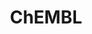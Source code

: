 ---
bigquery: https://console.cloud.google.com/bigquery?p=patents-public-data&d=ebi_chembl&page=dataset
citation: '"The ChEMBL database in 2017." Anna Gaulton, Anne Hersey, Michał Nowotka,
  A Patrícia Bento, Jon Chambers, David Mendez, Prudence Mutowo, Francis Atkinson,
  Louisa J Bellis, Elena Cibrián-Uhalte, Mark Davies, Nathan Dedman, Anneli Karlsson,
  María Paula Magariños, John P Overington, George Papadatos, Ines Smit, Andrew R
  Leach Nucleic acids Research (2017) 45 (Database Issue), D945-D954'
contributors: European Bioinformatics Institute
cost: None
description: ChEMBL Data is a manually curated database of small molecules used in
  drug discovery, including information about existing patented drugs.
documentation: 'schema: https://www.ebi.ac.uk/chembl/db_schema


  '
last_edit: 04/06/2022, 22:59:41
location: https://console.cloud.google.com/marketplace/product/google_patents_public_datasets/chembl
maintained_by: EMBL-EBI, an outstation of European Molecular Biology Laboratory
related_publications: '

  ChEMBL: towards direct deposition of bioassay data.


  Mendez D, Gaulton A, Bento AP, Chambers J, De Veij M, Félix E, Magariños MP, Mosquera
  JF, Mutowo P, Nowotka M, Gordillo-Marañón M, Hunter F, Junco L, Mugumbate G, Rodriguez-Lopez
  M, Atkinson F, Bosc N, Radoux CJ, Segura-Cabrera A, Hersey A, Leach AR.


  — Nucleic Acids Res. 2019; 47(D1):D930-D940. doi: 10.1093/nar/gky1075

  '
schema_fields:
- ddd_comment
- prodrug
- pathway_key
- smid
- clo_id
- uo_units
- mc_organism
- level5
- direct_interaction
- bto_id
- parenteral
- potential_duplicate
- first_in_class
- molecular_species
- res_stem_id
- mol_frac_id
- description
- rgid
- withdrawn_year
- title
- parent_go_id
- trade_name
- cx_logp
- first_approval
- warning_description
- src_description
- availability_type
- level3
- action_type
- label
- selectivity_comment
- syn_type
- irac_class_id
- abstract
- cpd_str_alert_id
- stem
- approval_date
- relationship_type
- drug_record_id
- oc_id
- relationship_desc
- record_id
- molsyn_id
- uberon_id
- atc_code
- start_position
- annotation
- tissue_id
- l1
- patent_no
- hba_lipinski
- acd_logd
- protclasssyn_id
- stem_class
- src_compound_id
- molfile
- assay_type
- component_synonym
- cx_most_apka
- protein_class_desc
- molecule_type
- standard_inchi_key
- psa
- l4
- alert_set_id
- usan_stem
- standard_upper_value
- dosage_form
- nda_type
- mutation
- acd_most_apka
- max_phase
- hba
- targcomp_id
- met_comment
- level2
- component_id
- binding_site_comment
- frac_class_id
- innovator_company
- level2_description
- stat
- cl_lincs_id
- drug_substance_flag
- normal_range_max
- isoform
- name
- source
- cidx
- chebi_par_id
- variant_id
- delist_flag
- status
- helm_notation
- assay_cell_type
- value
- company
- compsyn_id
- level1
- full_molformula
- aidx
- site_residues
- assay_id
- usan_stem_definition
- parent_id
- year
- src_id
- ddd_value
- chembl_id
- actsm_id
- alert_id
- standard_text_value
- withdrawn_flag
- strength
- protein_class_id
- activity_id
- target_mapping
- related_tid
- sequence_md5sum
- class_type
- met_id
- go_id
- doi
- aromatic_rings
- withdrawn_reason
- mechanism_comment
- applicant_full_name
- previous_company
- homologue
- confidence_score
- substrate_record_id
- num_alerts
- mol_irac_id
- full_mwt
- publication_number
- comp_class_id
- site_name
- major_class
- comments
- cell_source_organism
- std_act_id
- therapeutic_flag
- hrac_code
- src_assay_id
- le
- curated_by
- l3
- ridx
- pubmed_id
- compd_id
- class_level
- assay_param_id
- ap_id
- cell_source_tax_id
- tid_fixed
- aspect
- cellosaurus_id
- usan_substem
- as_id
- domain_id
- ro3_pass
- first_page
- metabolite_record_id
- warning_id
- structure_type
- pathway_id
- comp_go_id
- level3_description
- patent_id
- bao_format
- drugind_id
- mesh_heading
- oral
- country
- path
- curation_comment
- relation
- metref_id
- assay_strain
- pchembl_value
- topical
- efo_term
- tax_id
- mc_target_name
- caloha_id
- bei
- patent_expire_date
- natural_product
- standard_type
- l6
- subgroup
- max_phase_for_ind
- chirality
- hbd
- num_ro5_violations
- data_validity_comment
- orig_description
- who_name
- qed_weighted
- smarts
- efo_id
- db_source
- assay_subcellular_fraction
- sei
- warning_year
- warning_class
- species_group_flag
- doc_id
- parent_type
- parameter_value
- sequence
- mc_target_accession
- organism
- mc_target_type
- active_molregno
- acd_logp
- submission_date
- disease_efficacy
- lle
- l2
- assay_organism
- enzyme_tid
- irac_code
- priority
- assay_test_type
- molecular_mechanism
- prod_pat_id
- warnref_id
- molregno
- ingredient
- mechanism_of_action
- component_type
- src_short_name
- qudt_units
- predbind_id
- short_name
- patent_use_code
- definition
- level4_description
- domain_description
- hrac_class_id
- mol_hrac_id
- inorganic_flag
- heavy_atoms
- published_relation
- doc_type
- volume
- cell_ontology_id
- mol_atc_id
- cell_source_tissue
- creation_date
- ass_cls_map_id
- rtb
- downgraded
- acd_most_bpka
- activity_comment
- relationship
- indref_id
- product_id
- mc_tax_id
- cx_most_bpka
- idx
- l7
- ddd_admr
- drug_product_flag
- warning_type
- num_lipinski_ro5_violations
- ad_type
- upper_value
- text_value
- updated_by
- polymer_flag
- level4
- ref_type
- published_type
- mw_monoisotopic
- toid
- normal_range_min
- assay_source
- mw_freebase
- alert_name
- tbl
- bao_id
- assay_desc
- bao_endpoint
- who_extra
- co_stem_id
- enzyme_name
- set_name
- withdrawn_class
- issue
- target_type
- db_version
- mesh_id
- ref_id
- cx_logd
- result_flag
- assay_tax_id
- standard_value
- assay_category
- standard_flag
- job_id
- formulation_id
- active_ingredient
- compound_key
- parameter_type
- tid
- domain_type
- research_stem
- confidence
- published_value
- frac_code
- entity_id
- hbd_lipinski
- journal
- usan_year
- updated_on
- version
- parent_molregno
- standard_inchi
- standard_units
- assay_tissue
- cell_id
- target_desc
- indication_class
- cell_description
- domain_name
- sitecomp_id
- ddd_units
- mec_id
- last_active
- protein_class_synonym
- dosed_ingredient
- activity_count
- end_position
- pref_name
- ref_url
- compound_name
- synonyms
- type
- assay_class_id
- accession
- mecref_id
- withdrawn_country
- site_id
- usan_stem_id
- route
- targrel_id
- log_id
- level1_description
- met_conversion
- entity_type
- black_box_warning
- canonical_smiles
- published_units
- cell_name
- alogp
- authors
- biocomp_id
- source_domain_id
- ddd_id
- standard_relation
- last_page
- prediction_method
- l5
- l8
- warning_country
- units
shortname: chembl
tags:
- biotechnology
- health
- chemical
- bioinformatics
- medical
terms_of_use: CC BY-SA 3.0
title: ChEMBL
uuid: e232a192-965c-4ec9-904c-155b6dfe56c5
---